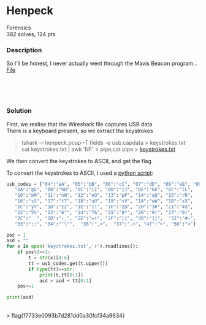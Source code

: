 # Henpeck

Forensics<br/>
382 solves, 124 pts<br/>

### Description
So I'll be honest, I never actually went through the Mavis Beacon program...
[File](./Assets/henpeck.pcap)

<br/><br/><br/>

### Solution
First, we realise that the Wireshark file captures USB data<br/>
There is a keyboard present, so we extract the keystrokes<br/>
> tshark -r henpeck.pcap -T fields -e usb.capdata > keystrokes.txt<br/>cat keystrokes.txt | awk 'NF' > pipe;cat pipe > [keystrokes.txt](./Assets/keystrokes.txt)<br/>

We then convert the keystrokes to ASCII, and get the flag

To convert the keystrokes to ASCII, I used a [python script](./Assets/nice.py):<br/>
````Python
usb_codes = {"04":"aA", "05":"bB", "06":"cC", "07":"dD", "08":"eE", "09":"fF",
   "0A":"gG", "0B":"hH", "0C":"iI", "0D":"jJ", "0E":"kK", "0F":"lL",
   "10":"mM", "11":"nN", "12":"oO", "13":"pP", "14":"qQ", "15":"rR",
   "16":"sS", "17":"tT", "18":"uU", "19":"vV", "1A":"wW", "1B":"xX",
   "1C":"yY", "1D":"zZ", "1E":"1!", "1F":"2@", "20":"3#", "21":"4$",
   "22":"5%", "23":"6^", "24":"7&", "25":"8*", "26":"9(", "27":"0)",
   "2C":"  ", "2D":"-_", "2E":"=+", "2F":"[{", "30":"]}",  "32":"#~",
   "33":";:", "34":"'\"",  "36":",<",  "37":".>", "4f":">", "50":"<"}

pos = 1
asd = ""
for x in open('keystrokes.txt','r').readlines():
    if pos%2==1:
        t = str(x)[4:6]
        tt = usb_codes.get(t.upper())
        if type(tt)==str:
            print(t,tt[0:1])
            asd = asd + tt[0:1]
    pos+=1

print(asd)
````
<br/>
> flag{f7733e0093b7d281dd0a30fcf34a9634}